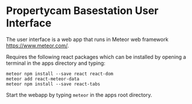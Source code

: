 # Propertycam Basestation User Interface

The user interface is a web app that runs in Meteor web framework https://www.meteor.com/.

Requires the following react packages which can be installed by opening a terminal
in the apps directory and typing:

    meteor npm install --save react react-dom
    meteor add react-meteor-data
    meteor npm install --save react-tabs

Start the webapp by typing `meteor` in the apps root directory.


